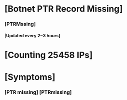 # [Botnet PTR Record Missing]
### [PTRMssing]
#### [Updated every 2~3 hours]

# [Counting 25458 IPs]

# [Symptoms] 
###   [PTR missing] [PTRmissing]
